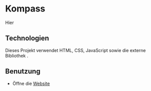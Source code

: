 # Kompass
Hier 
## Technologien
Dieses Projekt verwendet HTML, CSS, JavaScript sowie die externe Bibliothek []().
## Benutzung
- Öffne die [Website](https://nils-programmierer.github.io/Kompass/)
